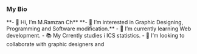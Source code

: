<h3>My Bio</h3>
**- 👋 Hi, I’m M.Ramzan Ch**
**- 👀 I’m interested in Graphic Designing, Programming and Software modification.**
- 🌱 I’m currently learning Web development.
- 📚 My Crrently studies i ICS statistics.
- 💞️ I’m looking to collaborate with graphic designers and 


<!---
MegaMind-Solution/MegaMind-Solution is a ✨ special ✨ repository because its `README.md` (this file) appears on your GitHub profile.
You can click the Preview link to take a look at your changes.
--->
